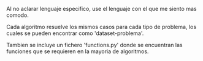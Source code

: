 Al no aclarar lenguaje especifico, use el lenguaje con el que me siento mas comodo.

Cada algoritmo resuelve los mismos casos para cada tipo de problema, los cuales se pueden encontrar como 'dataset-problema'.

Tambien se incluye un fichero 'functions.py' donde se encuentran las funciones que se requieren en la mayoria de algoritmos.
